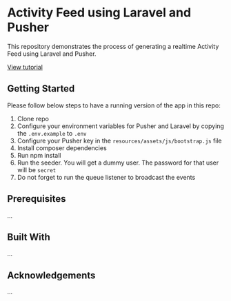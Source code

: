 # Activity Feed using Laravel and Pusher

This repository demonstrates the process of generating a realtime Activity Feed using Laravel and Pusher. 

[View tutorial](https://pusher.com/tutorials/activity-feed-laravel)

## Getting Started

Please follow below steps to have a running version of the app in this repo:

1. Clone repo
2. Configure your environment variables for Pusher and Laravel by copying the `.env.example` to `.env`
3. Configure your Pusher key in the `resources/assets/js/bootstrap.js` file
4. Install composer dependencies
5. Run npm install
6. Run the seeder. You will get a dummy user. The password for that user will be `secret`
7. Do not forget to run the queue listener to broadcast the events

## Prerequisites

...

## Built With

...

## Acknowledgements

...
